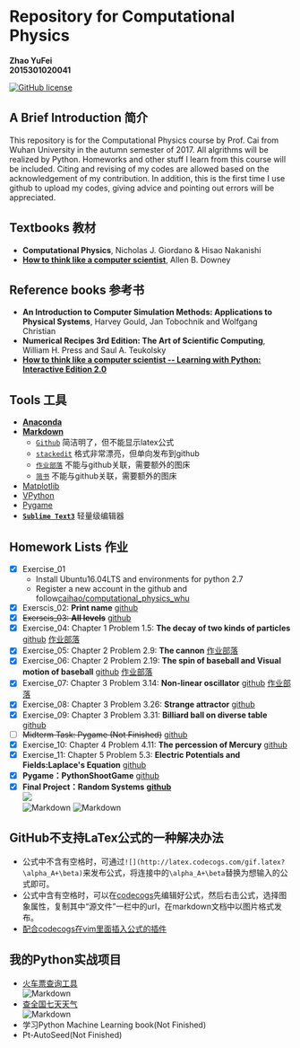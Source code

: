 # Repository for Computational Physics    
__Zhao YuFei__       
__2015301020041__  

[![GitHub license](https://img.shields.io/badge/python-3.5-green.svg)](https://www.python.org/downloads/release/python-351/)
## A Brief Introduction 简介
This repository is for the Computational Physics course by Prof. Cai from Wuhan University in the autumn semester of 2017. All algrithms will be realized by Python. Homeworks and other stuff I learn from this course will be included. Citing and revising of my codes are allowed based on the acknowledgement of my contribution. In addition, this is the first time I use github to upload my codes, giving advice and pointing out errors will be appreciated.

## Textbooks 教材
- **Computational Physics**, Nicholas J. Giordano & Hisao Nakanishi
- [**How to think like a computer scientist**](http://www.greenteapress.com/thinkpython/), Allen B. Downey

## Reference books 参考书
- **An Introduction to Computer Simulation Methods: Applications to Physical Systems**, Harvey Gould, Jan Tobochnik and Wolfgang Christian
- **Numerical Recipes 3rd Edition: The Art of Scientific Computing**, William H. Press and Saul A. Teukolsky
- [**How to think like a computer scientist -- Learning with Python: Interactive Edition 2.0**](http://interactivepython.org/runestone/static/thinkcspy/index.html)

## Tools 工具
- [**Anaconda**](https://www.anaconda.com/download/)
- [**Markdown**](https://daringfireball.net/projects/markdown/)
  - [`Github`](https://github.com/) 简洁明了，但不能显示latex公式
  - [`stackedit`](https://stackedit.io/) 格式非常漂亮，但单向发布到github
  - [`作业部落`](https://www.zybuluo.com/mdeditor) 不能与github关联，需要额外的图床
  - [`简书`](https://www.jianshu.com/) 不能与github关联，需要额外的图床
- [Matplotlib](http://matplotlib.org/)
- [VPython](http://vpython.org/)
- [Pygame](http://pygame.org/hifi.html)
- [**`Sublime Text3`**](http://www.sublimetext.com/) 轻量级编辑器

## Homework Lists 作业
- [x] Exercise_01
   - Install Ubuntu16.04LTS and environments for python 2.7  
   - Register a new account in the github and follow[caihao/computational_physics_whu](https://github.com/caihao/computational_physics_whu)
- [x] Exerscis_02: **Print name** [github](https://github.com/Monotone1997/computationalphysics_N2015301020041/blob/master/Exercise_02/read.md)
- [x] ~~Exerscis_03: **All levels**~~ [github](https://github.com/Monotone1997/computationalphysics_N2015301020041/blob/master/Exercise_02/read.md)
- [x] Exercise_04: Chapter 1 Problem 1.5: **The decay of two kinds of particles** [github](https://github.com/Monotone1997/computationalphysics_N2015301020041/blob/master/Exercise_04/read.md) [作业部落](https://www.zybuluo.com/Monotone1997/note/881205)
- [x] Exercise_05: Chapter 2 Problem 2.9: **The cannon** [作业部落](https://www.zybuluo.com/Monotone1997/note/911335)
- [x] Exercise_06: Chapter 2 Problem 2.19: **The spin of baseball and Visual motion of baseball** [github](https://github.com/Monotone1997/computationalphysics_N2015301020041/blob/master/Exercise_06/Exercise_06.md) [作业部落](https://www.zybuluo.com/Monotone1997/note/922541)
- [x] Exercise_07: Chapter 3 Problem 3.14: **Non-linear oscillator** [github](https://github.com/Monotone1997/computationalphysics_N2015301020041/blob/master/Exercise_07/report.md) [作业部落](https://www.zybuluo.com/Monotone1997/note/930747)
- [x] Exercise_08: Chapter 3 Problem 3.26: **Strange attractor** [github](https://github.com/Monotone1997/computationalphysics_N2015301020041/blob/master/Exercise_08/report.md)
- [x] Exercise_09: Chapter 3 Problem 3.31: **Billiard ball on diverse table** [github](https://github.com/Monotone1997/computationalphysics_N2015301020041/blob/master/Exercise_09/readme.md)
- [ ] ~~Midterm Task: Pygame (Not Finished)~~ [github](https://raw.githubusercontent.com/Monotone1997/computationalphysics_N2015301020041/master/pygame.py)
- [x] Exercise_10: Chapter 4 Problem 4.11: **The percession of Mercury** [github](https://github.com/Monotone1997/computationalphysics_N2015301020041/blob/master/Exercise_10/Exercise_10.md)
- [x] Exercise_11: Chapter 5 Problem 5.3: **Electric Potentials and Fields:Laplace's Equation** [github](https://github.com/Monotone1997/computationalphysics_N2015301020041/blob/master/Exercise_11/Exercise_11.md)
- [x] **Pygame：PythonShootGame** [github](https://github.com/Monotone1997/Computational-Physics/tree/master/PythonShootGame)
- [x] **Final Project：Random Systems** [**github**](https://github.com/Monotone1997/Computational-Physics/blob/master/Random%20Systems.md)  
![](https://github.com/Monotone1997/Computational-Physics/blob/master/last.gif)  
![Markdown](http://i2.bvimg.com/643282/63a73d03d955152dt.jpg) ![Markdown](http://i2.bvimg.com/643282/ca9943c052db1bd3t.jpg)
## GitHub不支持LaTex公式的一种解决办法
- 公式中不含有空格时，可通过`![](http://latex.codecogs.com/gif.latex?\alpha_A+\beta)`来发布公式，将连接中的`\alpha_A+\beta`替换为想输入的公式即可。
- 公式中含有空格时，可以在[codecogs](http://latex.codecogs.com/)先编辑好公式，然后右击公式，选择图象属性，复制其中“源文件”一栏中的url，在markdown文档中以图片格式发布。
- [配合codecogs在vim里面插入公式的插件](https://github.com/Ron89/md_insert_equation.vim)

## 我的Python实战项目
- [火车票查询工具](https://github.com/Monotone1997/my-python-projects/tree/master/train%20tickets)  
![Markdown](http://i2.bvimg.com/643282/a3fc8fca68365160t.jpg)  
- [查全国七天天气](https://github.com/Monotone1997/my-python-projects/tree/master/weather)  
![Markdown](http://i2.bvimg.com/643282/2a5bf5d8584dbe4ft.jpg)  
- 学习Python Machine Learning book(Not Finished)
- Pt-AutoSeed(Not Finished)
